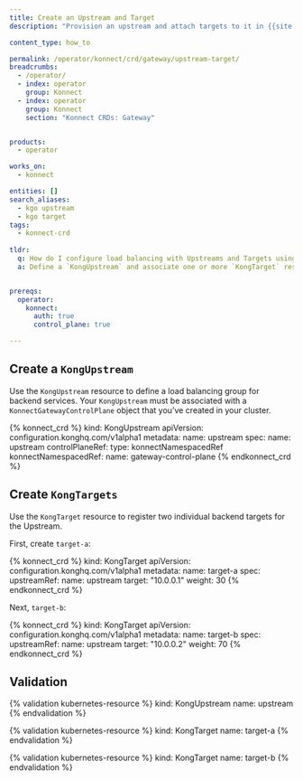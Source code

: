 ```yaml
---
title: Create an Upstream and Target
description: "Provision an upstream and attach targets to it in {{site.konnect_short_name}} using Kubernetes CRDs."

content_type: how_to

permalink: /operator/konnect/crd/gateway/upstream-target/
breadcrumbs:
  - /operator/
  - index: operator
    group: Konnect
  - index: operator
    group: Konnect
    section: "Konnect CRDs: Gateway"


products:
  - operator

works_on:
  - konnect

entities: []
search_aliases:
  - kgo upstream
  - kgo target
tags:
  - konnect-crd
 
tldr:
  q: How do I configure load balancing with Upstreams and Targets using KGO?
  a: Define a `KongUpstream` and associate one or more `KongTarget` resources with it to distribute traffic across backend services.


prereqs:
  operator:
    konnect:
      auth: true
      control_plane: true

---
```


## Create a `KongUpstream`

Use the `KongUpstream` resource to define a load balancing group for backend services. Your `KongUpstream` must be associated with a `KonnectGatewayControlPlane` object that you’ve created in your cluster.

<!-- vale off -->
{% konnect_crd %}
kind: KongUpstream
apiVersion: configuration.konghq.com/v1alpha1
metadata:
  name: upstream
spec:
  name: upstream
  controlPlaneRef:
    type: konnectNamespacedRef
    konnectNamespacedRef:
      name: gateway-control-plane
{% endkonnect_crd %}
<!-- vale on -->

## Create `KongTargets`

Use the `KongTarget` resource to register two individual backend targets for the Upstream.

First, create `target-a`:

<!-- vale off -->
{% konnect_crd %}
kind: KongTarget
apiVersion: configuration.konghq.com/v1alpha1
metadata:
  name: target-a
spec:
  upstreamRef:
    name: upstream
  target: "10.0.0.1"
  weight: 30
{% endkonnect_crd %}

Next, `target-b`:

{% konnect_crd %}
kind: KongTarget
apiVersion: configuration.konghq.com/v1alpha1
metadata:
  name: target-b
spec:
  upstreamRef:
    name: upstream
  target: "10.0.0.2"
  weight: 70
{% endkonnect_crd %}
<!-- vale on -->


## Validation

<!-- vale off -->
{% validation kubernetes-resource %}
kind: KongUpstream
name: upstream
{% endvalidation %}

{% validation kubernetes-resource %}
kind: KongTarget
name: target-a
{% endvalidation %}

{% validation kubernetes-resource %}
kind: KongTarget
name: target-b
{% endvalidation %}
<!-- vale on -->